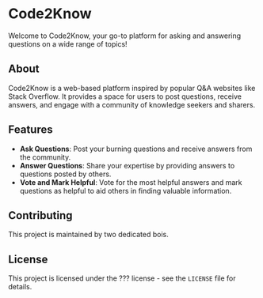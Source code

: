 # Code2Know

Welcome to Code2Know, your go-to platform for asking and answering questions on a wide range of topics! 

## About

Code2Know is a web-based platform inspired by popular Q&A websites like Stack Overflow. It provides a space for users to post questions, receive answers, and engage with a community of knowledge seekers and sharers.

## Features

- **Ask Questions**: Post your burning questions and receive answers from the community.
- **Answer Questions**: Share your expertise by providing answers to questions posted by others.
- **Vote and Mark Helpful**: Vote for the most helpful answers and mark questions as helpful to aid others in finding valuable information.

## Contributing

This project is maintained by two dedicated bois.

## License

This project is licensed under the ??? license - see the `LICENSE` file for details.
